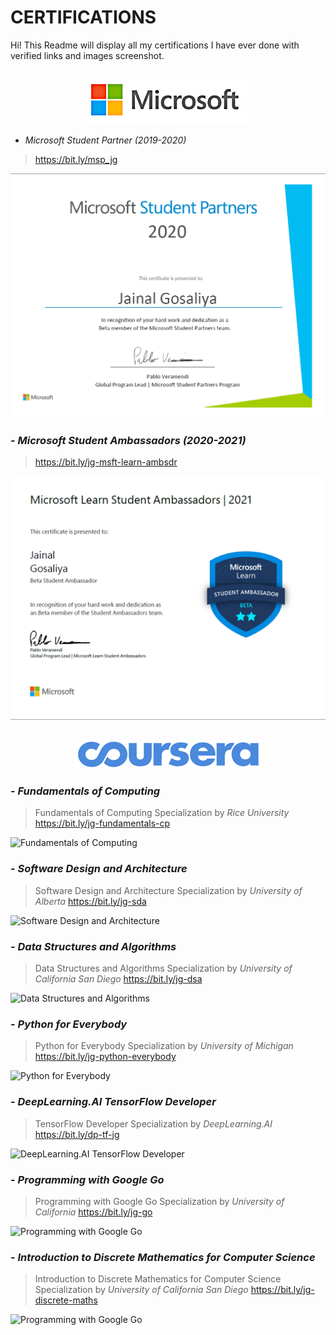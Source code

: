 # CERTIFICATIONS	

Hi! This Readme will display all my certifications I have ever done with verified links and images screenshot.
##
<p align="center">
  <img src="https://raw.githubusercontent.com/Adarsh1999/Certifications/main/rsz_microsoft.png"/>
</p>

- *Microsoft Student Partner (2019-2020)*

> https://bit.ly/msp_jg

![enter image description here](https://raw.githubusercontent.com/jainal09/certifications/main/jsg.png	)

### - *Microsoft Student Ambassadors (2020-2021)*

> https://bit.ly/jg-msft-learn-ambsdr

![enter image description here](https://raw.githubusercontent.com/jainal09/certifications/main/jag%20msp.png)

##
<p align="center">
  <img src="https://raw.githubusercontent.com/Adarsh1999/Certifications/main/rsz_4coursera.png"/>
</p>

###
 ### - *Fundamentals of Computing*

> Fundamentals of Computing Specialization by *Rice University*
> https://bit.ly/jg-fundamentals-cp

![Fundamentals of Computing](https://s3.amazonaws.com/coursera_assets/meta_images/generated/CERTIFICATE_LANDING_PAGE/CERTIFICATE_LANDING_PAGE~XPQM6NAEZYJX/CERTIFICATE_LANDING_PAGE~XPQM6NAEZYJX.jpeg)

###
 ### - *Software Design and Architecture*

> Software Design and Architecture Specialization by *University of Alberta*
> https://bit.ly/jg-sda

![Software Design and Architecture](https://s3.amazonaws.com/coursera_assets/meta_images/generated/CERTIFICATE_LANDING_PAGE/CERTIFICATE_LANDING_PAGE~C6CU7WBNRWHP/CERTIFICATE_LANDING_PAGE~C6CU7WBNRWHP.jpeg)

###
 ### - *Data Structures and Algorithms*

> Data Structures and Algorithms Specialization by *University of California San Diego*
> https://bit.ly/jg-dsa

![Data Structures and Algorithms](https://s3.amazonaws.com/coursera_assets/meta_images/generated/CERTIFICATE_LANDING_PAGE/CERTIFICATE_LANDING_PAGE~25BF7LV65JMP/CERTIFICATE_LANDING_PAGE~25BF7LV65JMP.jpeg)

###
 ### - *Python for Everybody*

> Python for Everybody Specialization by *University of Michigan*
> https://bit.ly/jg-python-everybody

![Python for Everybody](https://s3.amazonaws.com/coursera_assets/meta_images/generated/CERTIFICATE_LANDING_PAGE/CERTIFICATE_LANDING_PAGE~XS36A2TFBEW7/CERTIFICATE_LANDING_PAGE~XS36A2TFBEW7.jpeg)

###
###  - *DeepLearning.AI TensorFlow Developer*

> TensorFlow Developer Specialization by *DeepLearning.AI*
> https://bit.ly/dp-tf-jg

![DeepLearning.AI TensorFlow Developer](https://s3.amazonaws.com/coursera_assets/meta_images/generated/CERTIFICATE_LANDING_PAGE/CERTIFICATE_LANDING_PAGE~K8VPWSRZPZSZ/CERTIFICATE_LANDING_PAGE~K8VPWSRZPZSZ.jpeg)


###

 ### - *Programming with Google Go*
 

> Programming with Google Go Specialization by *University of California*
> https://bit.ly/jg-go

![Programming with Google Go](https://s3.amazonaws.com/coursera_assets/meta_images/generated/CERTIFICATE_LANDING_PAGE/CERTIFICATE_LANDING_PAGE~UL2WU6LBC9M7/CERTIFICATE_LANDING_PAGE~UL2WU6LBC9M7.jpeg)
 ### - *Introduction to Discrete Mathematics for Computer Science*
 

> Introduction to Discrete Mathematics for Computer Science Specialization by *University of California San Diego*
> https://bit.ly/jg-discrete-maths

![Programming with Google Go](https://s3.amazonaws.com/coursera_assets/meta_images/generated/CERTIFICATE_LANDING_PAGE/CERTIFICATE_LANDING_PAGE~G6Z2DW6QJ4AC/CERTIFICATE_LANDING_PAGE~G6Z2DW6QJ4AC.jpeg)
##
